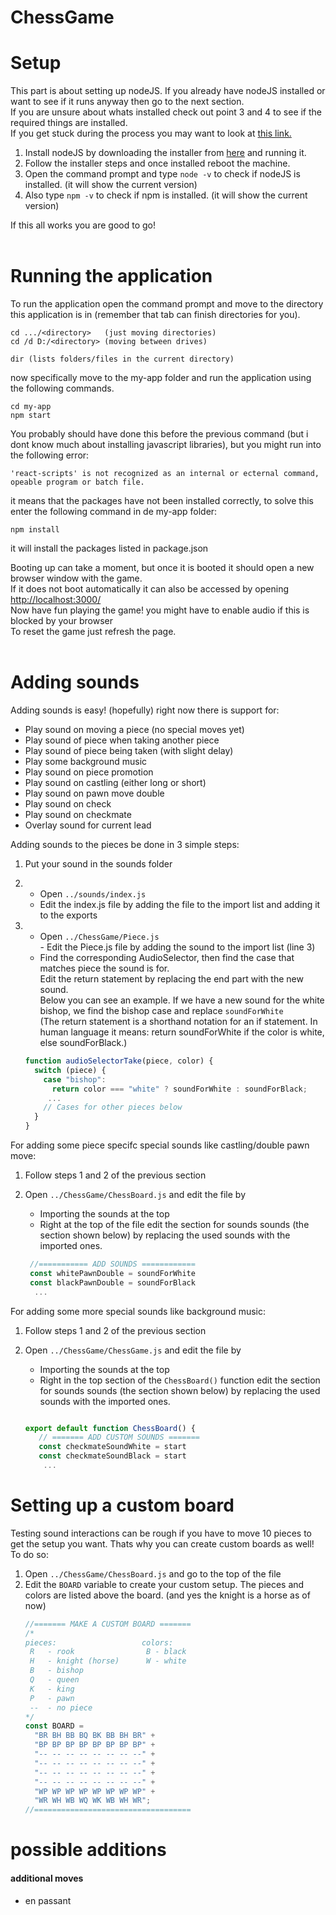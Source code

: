 # ChessGame

# Setup

This part is about setting up nodeJS. If you already have nodeJS installed or want to see if it runs anyway then go to the next section. <br>
If you are unsure about whats installed check out point 3 and 4 to see if the required things are installed. <br>
If you get stuck during the process you may want to look at [this link.](https://www.pluralsight.com/guides/getting-started-with-nodejs) <br>

1. Install nodeJS by downloading the installer from [here](https://nodejs.org/en/) and running it. <br>
2. Follow the installer steps and once installed reboot the machine. <br>
3. Open the command prompt and type `node -v` to check if nodeJS is installed. (it will show the current version)
4. Also type `npm -v` to check if npm is installed. (it will show the current version)

If this all works you are good to go! <br><br>

# Running the application

To run the application open the command prompt and move to the directory this application is in (remember that tab can finish directories for you).

```
cd .../<directory>   (just moving directories)
cd /d D:/<directory> (moving between drives)

dir (lists folders/files in the current directory)
```

now specifically move to the my-app folder and run the application using the following commands.

```
cd my-app
npm start
```

You probably should have done this before the previous command (but i dont know much about installing javascript libraries), but you might run into the following error:

```
'react-scripts' is not recognized as an internal or ecternal command, opeable program or batch file.
```

it means that the packages have not been installed correctly, to solve this enter the following command in de my-app folder:

```
npm install
```

it will install the packages listed in package.json

Booting up can take a moment, but once it is booted it should open a new browser window with the game.<br>
If it does not boot automatically it can also be accessed by opening [http://localhost:3000/](http://localhost:3000/) <br>
Now have fun playing the game! you might have to enable audio if this is blocked by your browser <br>
To reset the game just refresh the page. <br><br>

# Adding sounds

Adding sounds is easy! (hopefully)
right now there is support for:

- Play sound on moving a piece (no special moves yet)
- Play sound of piece when taking another piece
- Play sound of piece being taken (with slight delay)
- Play some background music
- Play sound on piece promotion
- Play sound on castling (either long or short)
- Play sound on pawn move double
- Play sound on check
- Play sound on checkmate
- Overlay sound for current lead

Adding sounds to the pieces be done in 3 simple steps:

1.  Put your sound in the sounds folder
2.  - Open `../sounds/index.js` <br>
    - Edit the index.js file by adding the file to the import list and adding it to the exports
3.  - Open `../ChessGame/Piece.js` <br> - Edit the Piece.js file by adding the sound to the import list (line 3)
    - Find the corresponding AudioSelector, then find the case that matches piece the sound is for. <br>
      Edit the return statement by replacing the end part with the new sound. <br>
      Below you can see an example. If we have a new sound for the white bishop, we find the bishop case and replace `soundForWhite` <br>
      (The return statement is a shorthand notation for an if statement. In human language it means: return soundForWhite if the color is white, else soundForBlack.)

    ```javascript
    function audioSelectorTake(piece, color) {
      switch (piece) {
        case "bishop":
          return color === "white" ? soundForWhite : soundForBlack;
         ...
        // Cases for other pieces below
      }
    }
    ```

For adding some piece specifc special sounds like castling/double pawn move:

1. Follow steps 1 and 2 of the previous section
2. Open `../ChessGame/ChessBoard.js` and edit the file by

   - Importing the sounds at the top
   - Right at the top of the file edit the section for sounds sounds (the section shown below) by replacing the used sounds with the imported ones.

   ```javascript
    //=========== ADD SOUNDS ============
    const whitePawnDouble = soundForWhite
    const blackPawnDouble = soundForBlack
     ...
   ```

For adding some more special sounds like background music:

1. Follow steps 1 and 2 of the previous section
2. Open `../ChessGame/ChessGame.js` and edit the file by

   - Importing the sounds at the top
   - Right in the top section of the `ChessBoard()` function edit the section for sounds sounds (the section shown below) by replacing the used sounds with the imported ones.

   ```javascript

   export default function ChessBoard() {
      // ======= ADD CUSTOM SOUNDS =======
      const checkmateSoundWhite = start
      const checkmateSoundBlack = start
       ...
   ```

# Setting up a custom board

Testing sound interactions can be rough if you have to move 10 pieces to get the setup you want. Thats why you can create custom boards as well! To do so:

1. Open `../ChessGame/ChessBoard.js` and go to the top of the file
2. Edit the `BOARD` variable to create your custom setup. The pieces and colors are listed above the board. (and yes the knight is a horse as of now)
   ```javascript
   //======= MAKE A CUSTOM BOARD =======
   /*
   pieces:                   colors:
    R   - rook                B - black
    H   - knight (horse)      W - white
    B   - bishop
    Q   - queen
    K   - king
    P   - pawn  
    --  - no piece 
   */
   const BOARD =
     "BR BH BB BQ BK BB BH BR" +
     "BP BP BP BP BP BP BP BP" +
     "-- -- -- -- -- -- -- --" +
     "-- -- -- -- -- -- -- --" +
     "-- -- -- -- -- -- -- --" +
     "-- -- -- -- -- -- -- --" +
     "WP WP WP WP WP WP WP WP" +
     "WR WH WB WQ WK WB WH WR";
   //===================================
   ```

# possible additions

#### additional moves

- en passant
